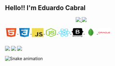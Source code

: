 ## Hello!! I'm Eduardo Cabral 

<div align="center">
  <a href="https://github.com/eduardocabral941">
  <img height="48%" src="https://github-readme-stats.vercel.app/api?username=eduardocabral941&show_icons=true&theme=vue&include_all_commits=true&count_private=true"/>
  <img height="48%" src="https://github-readme-stats.vercel.app/api/top-langs/?username=eduardocabral941&layout=compact&langs_count=7&theme=vue"/>
</div>
  
<div style="display: inline_block"><br>
  <img align="center" alt="edu-HTML" height="30" width="40" src="https://github.com/devicons/devicon/blob/master/icons/html5/html5-original.svg">
  <img align="center" alt="edu-CSS" height="30" width="40" src="https://github.com/devicons/devicon/blob/master/icons/css3/css3-original.svg">
  <img align="center" alt="edu-Js" height="30" width="40" src="https://github.com/devicons/devicon/blob/master/icons/javascript/javascript-original.svg">
  <img align="center" alt="edu-nodejs" height="30" width="40" src="https://github.com/devicons/devicon/blob/master/icons/nodejs/nodejs-original.svg">
  <img align="center" alt="edu-React" height="30" width="40" src="https://github.com/devicons/devicon/blob/master/icons/react/react-original.svg">
  <img align="center" alt="edu-boost" height="30" width="40" src="https://github.com/devicons/devicon/blob/master/icons/bootstrap/bootstrap-plain-wordmark.svg">
  <img align="center" alt="edu-mongo" height="30" width="40" src="https://github.com/devicons/devicon/blob/master/icons/mongodb/mongodb-original.svg">
  <img align="center" alt="edu-oracle" height="30" width="40" src="https://github.com/devicons/devicon/blob/master/icons/oracle/oracle-original.svg">
</div>  
  
  ##
  
  <div> 
 <a href = "mailto:contato"><img src="https://img.shields.io/badge/-Gmail-%23333?style=for-the-badge&logo=gmail&logoColor=white" target="_blank"></a>
 <a href="https://www.linkedin.com/in/eduardo-cabral941/" target="_blank"><img src="https://img.shields.io/badge/-LinkedIn-%230077B5?style=for-the-badge&logo=linkedin&logoColor=white" target="_blank"></a> 
 <a href="https://t.me/eduardocabral941" target="_blank"><img src="https://img.shields.io/badge/Telegram-2CA5E0?style=for-the-badge&logo=telegram&logoColor=white"></a> 
    
 ![Snake animation](https://github.com/eduardocabral941/eduardocabral941/blob/output/github-contribution-grid-snake.svg)

</div>
